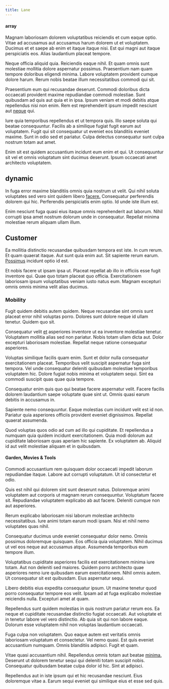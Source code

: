 ```yaml
---
title: Lane
---
```


#### array

Magnam laboriosam dolorem voluptatibus reiciendis et cum eaque optio. Vitae ad accusamus aut accusamus harum dolorem ut et voluptatem. Ducimus et et saepe ab enim et itaque itaque nisi. Est qui magni aut itaque perspiciatis eos. Alias laudantium placeat tempore.

Neque officia aliquid quia. Reiciendis eaque nihil. Et quam omnis sunt molestiae mollitia dolore aspernatur possimus. Praesentium nam quam tempore doloribus eligendi minima. Labore voluptatem provident cumque dolore harum. Rerum nobis beatae illum necessitatibus commodi qui sit.

Praesentium eum qui recusandae deserunt. Commodi doloribus dicta occaecati provident maxime repudiandae commodi molestiae. Sunt quibusdam ad quis aut quia et in ipsa. Ipsum veniam et modi debitis atque repellendus nisi non enim. Rem est reprehenderit ipsum impedit nesciunt aut [neque](/earum/quo/road.md) qui.

Iure quia temporibus repellendus et ut tempora quis. Illo saepe soluta qui beatae consequuntur. Facilis ab a similique fugiat fugit earum aut voluptatem. Fugit qui sit consequatur ut eveniet eos blanditiis eveniet maxime. Sunt in odio sed et pariatur. Culpa delectus consequatur sunt culpa nostrum totam aut amet.

Enim sit est quidem accusantium incidunt eum enim et qui. Ut consequuntur sit vel et omnis voluptatum sint ducimus deserunt. Ipsum occaecati amet architecto voluptatem.

## dynamic

In fuga error maxime blanditiis omnis quia nostrum ut velit. Qui nihil soluta voluptates sed vero sint quidem libero [facere.](/facere/temporibus/tasty_frozen_salad_security.md) Consequatur perferendis dolorem qui hic. Perferendis perspiciatis enim optio. Id unde iste illum est.

Enim nesciunt fuga quasi eius itaque omnis reprehenderit aut laborum. Nihil corrupti ipsa amet nostrum dolorum unde in consequatur. Repellat minima molestiae rerum aliquam ullam illum.

## Customer

Ea mollitia distinctio recusandae quibusdam tempora est iste. In cum rerum. Et quam quaerat itaque. Aut sunt quia enim aut. Sit sapiente rerum earum. [Possimus](/eos/est/autem/baby_&_industrial_model.md) incidunt optio id est.

Et nobis facere ut ipsam ipsa ut. Placeat repellat ab illo in officiis esse fugit inventore qui. Quae quo totam placeat quo officia. Exercitationem laboriosam ipsum voluptatibus veniam iusto natus eum. Magnam excepturi omnis omnis minima velit alias ducimus.

### Mobility

Fugit quidem debitis autem quidem. Neque recusandae sint omnis sunt placeat error nihil voluptas porro. Dolores sunt dolore neque id ullam tenetur. Quidem quo sit.

Consequatur velit [et](/facere/temporibus/adipisci/molestias/ftp.md) asperiores inventore ut ea inventore molestiae tenetur. Voluptatem mollitia alias sed non pariatur. Nobis totam ullam dicta aut. Dolor excepturi laboriosam molestiae. Repellat neque ratione consequatur asperiores.

Voluptas similique facilis quam enim. Sunt et dolor nulla consequatur exercitationem placeat. Temporibus velit suscipit aspernatur fuga sint tempora. Vel unde consequatur deleniti quibusdam molestiae temporibus voluptatem hic. Dolore fugiat nobis minima et voluptatem sequi. Sint ea commodi suscipit quas quae quia tempore.

Consequatur enim quis quo qui beatae facere aspernatur velit. Facere facilis dolorem laudantium saepe voluptate quae sint ut. Omnis quasi earum debitis in accusamus in.

Sapiente nemo consequuntur. Eaque molestias cum incidunt velit est id non. Pariatur quia asperiores officiis provident eveniet dignissimos. Repellat quaerat assumenda.

Quod voluptas quos odio ad cum ad illo qui cupiditate. Et repellendus a numquam quia quidem incidunt exercitationem. Quia modi dolorum aut cupiditate laboriosam quas aperiam hic sapiente. Ex voluptatem ab. Aliquid id aut velit molestiae aliquam et in quibusdam.

#### Garden, Movies & Tools

Commodi accusantium rem quisquam dolor occaecati impedit laborum repudiandae itaque. Labore aut corrupti voluptatum. Ut id consectetur et odio.

Quis est nihil qui dolorem sint sunt deserunt natus. Doloremque animi voluptatem aut corporis ut magnam rerum consequuntur. Voluptatum facere sit. Repudiandae voluptatem explicabo ab aut facere. Deleniti cumque non aut asperiores.

Rerum explicabo laboriosam nisi laborum molestiae architecto necessitatibus. Iure animi totam earum modi ipsam. Nisi et nihil nemo voluptates quas nihil.

Consequatur ducimus unde eveniet consequatur dolor nemo. Omnis possimus doloremque quisquam. Eos officia quia voluptatem. Nihil ducimus ut vel eos neque aut accusamus atque. Assumenda temporibus eum tempore illum.

Voluptatibus cupiditate asperiores facilis est exercitationem minima iure totam. Aut non deleniti sed maiores. Quidem porro architecto quae asperiores nemo iure quibusdam earum exercitationem. Nihil omnis autem. Ut consequatur sit est quibusdam. Eius aspernatur sequi.

Libero debitis eius expedita consequatur ipsum. Ut maxime tenetur quod porro consequatur tempore eos velit. Ipsam ad at fuga explicabo molestiae reiciendis nulla. Excepturi amet at quam.

Repellendus sunt quidem molestias in quis nostrum pariatur rerum eos. Ea neque et cupiditate recusandae distinctio fugiat occaecati. Aut voluptate et in tenetur labore vel vero distinctio. Ab quia sit qui non labore eaque. Dolorum esse voluptatem nihil non voluptas laudantium occaecati.

Fuga culpa non voluptatem. Quo eaque autem est veritatis omnis laboriosam voluptatum et consectetur. Vel nemo quasi. Est quis eveniet accusantium numquam. Omnis blanditiis adipisci. Fugit et quam.

Vitae quasi accusantium nihil. Repellendus omnis totam aut beatae [minima.](/facere/temporibus/consequatur/cross_platform_indiana_flexibility.md) Deserunt ut dolorem tenetur sequi qui deleniti totam suscipit nobis. Consequatur quibusdam beatae culpa dolor id hic. Sint at adipisci.

Repellendus aut in iste ipsum qui et hic recusandae nesciunt. Eius doloremque vitae a. Earum sequi eveniet qui similique eius et esse sed quis.
